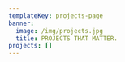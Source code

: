 ```yaml
---
templateKey: projects-page
banner:
  image: /img/projects.jpg
  title: PROJECTS THAT MATTER.
projects: []
---
```


